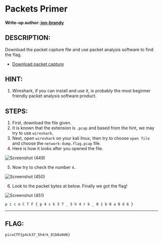 # Packets Primer
#### Write-up author: [jon-brandy](https://github.com/jon-brandy)
## DESCRIPTION:
Download the packet capture file and use packet analysis software to find the flag.
- [Download packet capture](https://github.com/jon-brandy/CTF-WRITE-UP/blob/e72f4d98ab9d736fde794f975315a6e5b11d8c85/Asset/Packets%20Primer/network-dump.flag.pcap)
## HINT:
1. Wireshark, if you can install and use it, is probably the most beginner friendly packet analysis software product.
## STEPS:
1. First, download the file given.
2. It is known that the extension is `.pcap` and based from the hint, we may try to use `wireshark`.
3. Next, open `wireshark` on your kali linux, then try to choose `open file` and choose the `network-dump.flag.pcap` file.
4. Here is how it looks after you opened the file.

![Screenshot (449)](https://user-images.githubusercontent.com/70703371/174423629-1f961666-7ea4-4204-970b-fb4a71c4031a.png)

5. Now try to check the number `4`.

![Screenshot (450)](https://user-images.githubusercontent.com/70703371/174423673-99e51c33-32af-4f5e-83ea-c47fa8131ddb.png)

6. Look to the packet bytes at below. Finally we got the flag!

![Screenshot (451)](https://user-images.githubusercontent.com/70703371/174423706-6b1b1f7f-9749-43ae-86d7-ae18913ad3e0.png)

```
p i c o C T F { p 4 c k 3 7 _ 5 h 4 r k _ 0 1 b 0 a 0 d 6 }
```

---

## FLAG:
```
picoCTF{p4ck37_5h4rk_01b0a0d6}
```
